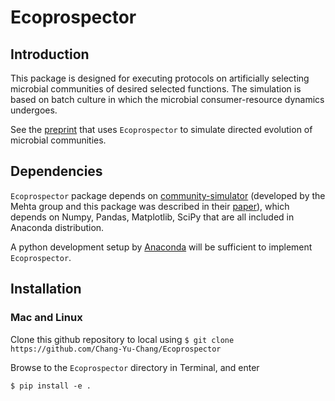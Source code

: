 # Ecoprospector

## Introduction

This package is designed for executing protocols on artificially selecting microbial communities of desired selected functions. The simulation is based on batch culture in which the microbial consumer-resource dynamics undergoes.

See the [preprint](https://www.biorxiv.org/content/10.1101/2020.07.24.214775v2) that uses `Ecoprospector` to simulate directed evolution of microbial communities.

## Dependencies

`Ecoprospector` package depends on [community-simulator](https://github.com/Emergent-Behaviors-in-Biology/community-simulator) (developed by the Mehta group and this package was described in their [paper](https://journals.plos.org/plosone/article?id=10.1371/journal.pone.0230430)), which depends on Numpy, Pandas, Matplotlib, SciPy that are all included in Anaconda distribution. 

A python development setup by [Anaconda](https://docs.anaconda.com/anaconda/install/) will be sufficient to implement `Ecoprospector`.

## Installation

### Mac and Linux

Clone this github repository to local using 
`$ git clone https://github.com/Chang-Yu-Chang/Ecoprospector`

Browse to the `Ecoprospector` directory in Terminal, and enter 

`$ pip install -e .`

